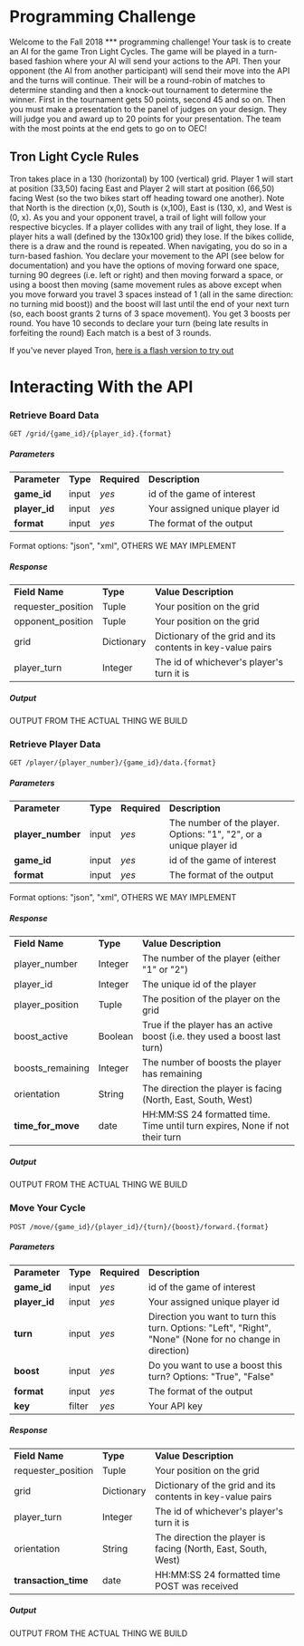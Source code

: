 # Programming Challenge

Welcome to the Fall 2018 *** programming challenge! Your task is to create an AI for the
game Tron Light Cycles. The game will be played in a turn-based fashion where your AI
will send your actions to the API. Then your opponent (the AI from another participant)
will send their move into the API and the turns will continue. Their will be a round-robin
of matches to determine standing and then a knock-out tournament to determine the winner.
First in the tournament gets 50 points, second 45 and so on. Then you must make a presentation
to the panel of judges on your design. They will judge you and award up to 20 points for your 
presentation. The team with the most points at the end gets to go on to OEC!

## Tron Light Cycle Rules

Tron takes place in a 130 (horizontal) by 100 (vertical) grid. Player 1 will start at position
(33,50) facing East and Player 2 will start at position (66,50) facing West (so the two bikes
start off heading toward one another). Note that North is the direction (x,0), South is (x,100),
East is (130, x), and West is (0, x). As you and your opponent travel, a trail of light will
follow your respective bicycles. If a player collides with any trail of light, they lose. If a
player hits a wall (defined by the 130x100 grid) they lose. If the bikes collide, there is a draw
and the round is repeated. When navigating, you do so in a turn-based fashion. You declare your 
movement to the API (see below for documentation) and you have the options of moving forward one space,
turning 90 degrees (i.e. left or right) and then moving forward a space, or using a boost then moving
(same movement rules as above except when you move forward you travel 3 spaces instead of 1 (all in the
same direction: no turning mid boost)) and the boost will last until the end of your next turn
(so, each boost grants 2 turns of 3 space movement). You get 3 boosts per round. You have 10 seconds
to declare your turn (being late results in forfeiting the round) Each match is a best of 3 rounds.

If you've never played Tron, [here is a flash version to try out](https://www.thepcmanwebsite.com/media/flash_tron/)

# Interacting With the API

### Retrieve Board Data

```
GET /grid/{game_id}/{player_id}.{format}
```

##### Parameters

<table>
  <tr>
    <td><b>Parameter</b></td>
    <td><b>Type</b></td>
    <td><b><b>Required</b></b></td>
    <td><b>Description</b></td>
  </tr>
  <tr>
    <td><b>game_id</b></td>
    <td>input</td>
    <td><i>yes</i></td>
    <td>id of the game of interest</td>
  </tr>
  <tr>
    <td><b>player_id</b></td>
    <td>input</td>
    <td><i>yes</i></td>
    <td>Your assigned unique player id</td>
  </tr>
  <tr>
    <td><b>format</b></td>
    <td>input</td>
    <td><i>yes</i></td>
    <td>The format of the output</td>
  </tr>
</table>

Format options: "json", "xml", OTHERS WE MAY IMPLEMENT

##### Response

<table>
  <tr>
    <td><b>Field Name</b></td>
    <td><b>Type</b></td>
    <td><b>Value Description</b></td>
  </tr>
  <tr>
  	<td>requester_position</td>
	<td>Tuple</td>
	<td>Your position on the grid</td>
  </tr>
  <tr>
  	<td>opponent_position</td>
	<td>Tuple</td>
	<td>Your position on the grid</td>
  </tr>
  <tr>
  	<td>grid</td>
	<td>Dictionary</td>
	<td>Dictionary of the grid and its contents in key-value pairs</td>
  </tr>
  <tr>
  	<td>player_turn</td>
	<td>Integer</td>
	<td>The id of whichever's player's turn it is</td>
  </tr>
</table>

##### Output
OUTPUT FROM THE ACTUAL THING WE BUILD

### Retrieve Player Data

```
GET /player/{player_number}/{game_id}/data.{format}
```

##### Parameters

<table>
  <tr>
    <td><b>Parameter</b></td>
    <td><b>Type</b></td>
    <td><b><b>Required</b></b></td>
    <td><b>Description</b></td>
  </tr>
  <tr>
    <td><b>player_number</b></td>
    <td>input</td>
    <td><i>yes</i></td>
    <td>The number of the player. Options: "1", "2", or a unique player id</td>
  </tr>
  <tr>
    <td><b>game_id</b></td>
    <td>input</td>
    <td><i>yes</i></td>
    <td>id of the game of interest</td>
  </tr>
  <tr>
    <td><b>format</b></td>
    <td>input</td>
    <td><i>yes</i></td>
    <td>The format of the output</td>
  </tr>
</table>

Format options: "json", "xml", OTHERS WE MAY IMPLEMENT

##### Response

<table>
  <tr>
    <td><b>Field Name</b></td>
    <td><b>Type</b></td>
    <td><b>Value Description</b></td>
  </tr>
  <tr>
  	<td>player_number</td>
	<td>Integer</td>
	<td>The number of the player (either "1" or "2")</td>
  </tr>
  <tr>
  	<td>player_id</td>
	<td>Integer</td>
	<td>The unique id of the player</td>
  </tr>
  <tr>
  	<td>player_position</td>
	<td>Tuple</td>
	<td>The position of the player on the grid</td>
  </tr>
  <tr>
  	<td>boost_active</td>
	<td>Boolean</td>
	<td>True if the player has an active boost (i.e. they used a boost last turn)</td>
  </tr>
  <tr>
  	<td>boosts_remaining</td>
	<td>Integer</td>
	<td>The number of boosts the player has remaining</td>
  </tr>
  <tr>
  	<td>orientation</td>
	<td>String</td>
	<td>The direction the player is facing (North, East, South, West)</td>
  </tr>
  <tr>
    <td><b>time_for_move</b></td>
    <td>date</td>
    <td>HH:MM:SS 24 formatted time. Time until turn expires, None if not their turn</td>
  </tr>
</table>

##### Output
OUTPUT FROM THE ACTUAL THING WE BUILD

### Move Your Cycle

```
POST /move/{game_id}/{player_id}/{turn}/{boost}/forward.{format}
```

##### Parameters

<table>
  <tr>
    <td><b>Parameter</b></td>
    <td><b>Type</b></td>
    <td><b><b>Required</b></b></td>
    <td><b>Description</b></td>
  </tr>
  <tr>
    <td><b>game_id</b></td>
    <td>input</td>
    <td><i>yes</i></td>
    <td>id of the game of interest</td>
  </tr>
  <tr>
    <td><b>player_id</b></td>
    <td>input</td>
    <td><i>yes</i></td>
    <td>Your assigned unique player id</td>
  </tr>
  <tr>
    <td><b>turn</b></td>
    <td>input</td>
    <td><i>yes</i></td>
    <td>Direction you want to turn this turn. Options: "Left", "Right", "None" (None for no change in direction)</td>
  </tr>
  <tr>
    <td><b>boost</b></td>
    <td>input</td>
    <td><i>yes</i></td>
    <td>Do you want to use a boost this turn? Options: "True", "False"</td>
  </tr>
  <tr>
    <td><b>format</b></td>
    <td>input</td>
    <td><i>yes</i></td>
    <td>The format of the output</td>
  </tr>
  <tr>
    <td><b>key</b></td>
    <td>filter</td>
    <td><i>yes</i></td>
    <td>Your API key</td>
  </tr>
</table>

##### Response

<table>
  <tr>
    <td><b>Field Name</b></td>
    <td><b>Type</b></td>
    <td><b>Value Description</b></td>
  </tr>
  <tr>
  	<td>requester_position</td>
	<td>Tuple</td>
	<td>Your position on the grid</td>
  </tr>
  <tr>
  	<td>grid</td>
	<td>Dictionary</td>
	<td>Dictionary of the grid and its contents in key-value pairs</td>
  </tr>
  <tr>
  	<td>player_turn</td>
	<td>Integer</td>
	<td>The id of whichever's player's turn it is</td>
  </tr>
  <tr>
  	<td>orientation</td>
	<td>String</td>
	<td>The direction the player is facing (North, East, South, West)</td>
  </tr>
  <tr>
    <td><b>transaction_time</b></td>
    <td>date</td>
    <td>HH:MM:SS 24 formatted time POST was received</td>
  </tr>
</table>

##### Output
OUTPUT FROM THE ACTUAL THING WE BUILD
